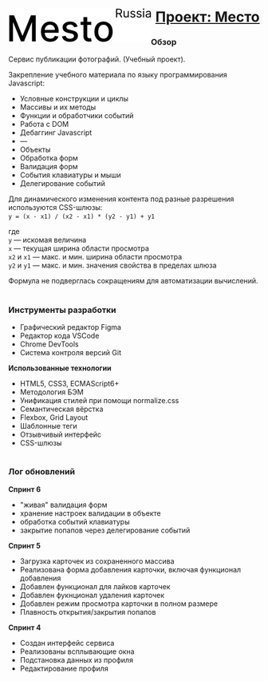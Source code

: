 
<h1 align="right"><a href="https://script-ninja.github.io/mesto/index.html" target="_blank"><img src="./images/header__logo_dark.svg" align="left">Проект: Место</a></h1>

### Обзор

Сервис публикации фотографий. (Учебный проект).

Закрепление учебного материала по языку программирования Javascript:
- Условные конструкции и циклы
- Массивы и их методы
- Функции и обработчики событий
- Работа с DOM
- Дебаггинг Javascript
- —
- Объекты
- Обработка форм
- Валидация форм
- События клавиатуры и мыши
- Делегирование событий

Для динамического изменения контента под разные разрешения используются CSS-шлюзы:<br>
`y = (x - x1) / (x2 - x1) * (y2 - y1) + y1`

где<br>
`y` — искомая величина<br>
`x` — текущая ширина области просмотра<br>
`x2` и `x1` — макс. и мин. ширина области просмотра<br>
`y2` и `y1` — макс. и мин. значения свойства в пределах шлюза<br>

Формула не подверглась сокращениям для автоматизации вычислений.<br>

#

### Инструменты разработки
- Графический редактор Figma
- Редактор кода VSCode
- Chrome DevTools
- Система контроля версий Git

**Использованные технологии**
- HTML5, CSS3, ECMAScript6+
- Методология БЭМ
- Унификация стилей при помощи normalize.css
- Семантическая вёрстка
- Flexbox, Grid Layout
- Шаблонные теги
- Отзывчивый интерфейс
- CSS-шлюзы

#

### Лог обновлений

**Спринт 6**
- "живая" валидация форм
- хранение настроек валидации в объекте
- обработка событий клавиатуры
- закрытие попапов через делегирование событий

**Спринт 5**
- Загрузка карточек из сохраненного массива
- Реализована форма добавления карточки, включая функционал добавления
- Добавлен функционал для лайков карточек
- Добавлен фукнционал удаления карточек
- Добавлен режим просмотра карточки в полном размере
- Плавность открытия/закрытия попапов

**Спринт 4**
- Создан интерфейс сервиса
- Реализованы всплывающие окна
- Подстановка данных из профиля
- Редактирование профиля
